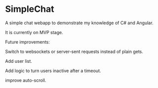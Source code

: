 # SimpleChat
A simple chat webapp to demonstrate my knowledge of C# and Angular.

It is currently on MVP stage.


Future improvements:

Switch to websockets or server-sent requests instead of plain gets.

Add user list.

Add logic to turn users inactive after a timeout.

improve auto-scroll.
